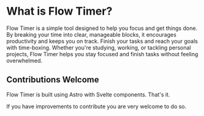 # What is Flow Timer?

Flow Timer is a simple tool designed to help you focus and get things done. By breaking your time into clear, manageable blocks, it encourages productivity and keeps you on track. Finish your tasks and reach your goals with time-boxing. Whether you're studying, working, or tackling personal projects, Flow Timer helps you stay focused and finish tasks without feeling overwhelmed.

## Contributions Welcome

Flow Timer is built using Astro with Svelte components. That's it.

If you have improvements to contribute you are very welcome to do so.